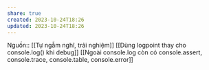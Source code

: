 ```yaml
---
share: true
created: 2023-10-24T18:26
updated: 2023-10-24T18:26
---
```

Nguồn:: [[Tự ngẫm nghĩ, trải nghiệm]]
[[Dùng logpoint thay cho console.log() khi debug]] [[Ngoài console.log còn có console.assert, console.trace, console.table, console.error]]